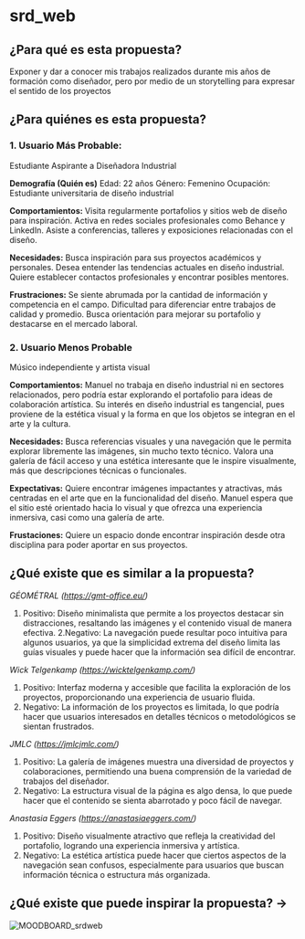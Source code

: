 # srd_web

## ¿Para qué es esta propuesta? 
Exponer y dar a conocer mis trabajos realizados durante mis años de formación como diseñador, pero por medio de un storytelling para expresar el sentido de los proyectos 

## ¿Para quiénes es esta propuesta?

### 1. Usuario Más Probable: 
Estudiante Aspirante a Diseñadora Industrial

**Demografía (Quién es)**
Edad: 22 años
Género: Femenino
Ocupación: Estudiante universitaria de diseño industrial
  
**Comportamientos:**
Visita regularmente portafolios y sitios web de diseño para inspiración.
Activa en redes sociales profesionales como Behance y LinkedIn.
Asiste a conferencias, talleres y exposiciones relacionadas con el diseño.

**Necesidades:**
Busca inspiración para sus proyectos académicos y personales.
Desea entender las tendencias actuales en diseño industrial.
Quiere establecer contactos profesionales y encontrar posibles mentores.

**Frustraciones:**
Se siente abrumada por la cantidad de información y competencia en el campo.
Dificultad para diferenciar entre trabajos de calidad y promedio.
Busca orientación para mejorar su portafolio y destacarse en el mercado laboral.

   
### 2.  Usuario Menos Probable
Músico independiente y artista visual

**Comportamientos:**
Manuel no trabaja en diseño industrial ni en sectores relacionados, pero podría estar explorando el portafolio para ideas  de colaboración artística. Su interés en diseño industrial es tangencial, pues proviene de la estética visual y la forma en que los      objetos se integran en el arte y la cultura.
    
**Necesidades:**
Busca referencias visuales y una navegación que le permita explorar libremente las imágenes, sin mucho texto técnico. Valora una galería de fácil acceso y una estética interesante que le inspire visualmente, más que descripciones técnicas o funcionales.

**Expectativas:** Quiere encontrar imágenes impactantes y atractivas, más centradas en el arte que en la funcionalidad del diseño. Manuel espera que el sitio esté orientado hacia lo visual y que ofrezca una experiencia inmersiva, casi como una galería de arte.

**Frustaciones:** Quiere un espacio donde encontrar inspiración desde otra disciplina para poder aportar en sus proyectos.

## ¿Qué existe que es similar a la propuesta? 

*GÉOMÉTRAL (https://gmt-office.eu/)*

1. Positivo: Diseño minimalista que permite a los proyectos destacar sin distracciones, resaltando las imágenes y el contenido visual de manera efectiva.
2.Negativo: La navegación puede resultar poco intuitiva para algunos usuarios, ya que la simplicidad extrema del diseño limita las guías visuales y puede hacer que la información sea difícil de encontrar.

*Wick Telgenkamp (https://wicktelgenkamp.com/)*

1. Positivo: Interfaz moderna y accesible que facilita la exploración de los proyectos, proporcionando una experiencia de usuario fluida.
2. Negativo: La información de los proyectos es limitada, lo que podría hacer que usuarios interesados en detalles técnicos o metodológicos se sientan frustrados.

*JMLC (https://jmlcjmlc.com/)*

1. Positivo: La galería de imágenes muestra una diversidad de proyectos y colaboraciones, permitiendo una buena comprensión de la variedad de trabajos del diseñador.
2. Negativo: La estructura visual de la página es algo densa, lo que puede hacer que el contenido se sienta abarrotado y poco fácil de navegar.

*Anastasia Eggers (https://anastasiaeggers.com/)*

1. Positivo: Diseño visualmente atractivo que refleja la creatividad del portafolio, logrando una experiencia inmersiva y artística.
2. Negativo: La estética artística puede hacer que ciertos aspectos de la navegación sean confusos, especialmente para usuarios que buscan información técnica o estructura más organizada.


## ¿Qué existe que puede inspirar la propuesta? →
![MOODBOARD_srdweb](https://github.com/user-attachments/assets/281c9538-f1f6-4d7d-9873-60daa6508ae0)
